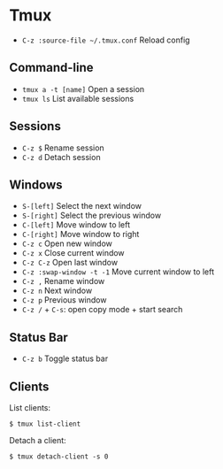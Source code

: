 # Tmux

* `C-z :source-file ~/.tmux.conf` Reload config

## Command-line

* `tmux a -t [name]` Open a session
* `tmux ls` List available sessions

## Sessions
* `C-z $` Rename session
* `C-z d` Detach session

## Windows

* `S-[left]` Select the next window
* `S-[right]` Select the previous window
* `C-[left]` Move window to left
* `C-[right]` Move window to right
* `C-z c` Open new window
* `C-z x` Close current window
* `C-z C-z`  Open last window
* `C-z :swap-window -t -1` Move current window to left
* `C-z ,` Rename window
* `C-z n` Next window
* `C-z p` Previous window
* `C-z /` + `C-s`: open copy mode + start search

## Status Bar

* `C-z b` Toggle status bar

## Clients

List clients:

```
$ tmux list-client
```

Detach a client:

```
$ tmux detach-client -s 0
```
